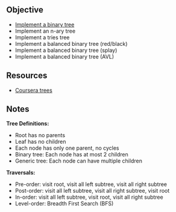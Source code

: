 ## Objective

* [Implement a binary tree](src/main/java/com/github/noconnor/reference/BinaryTree.java)
* Implement an n-ary tree
* Implement a tries tree
* Implement a balanced binary tree (red/black)
* Implement a balanced binary tree (splay)
* Implement a balanced binary tree (AVL)

## Resources

* [Coursera trees](https://www.coursera.org/learn/data-structures-optimizing-performance/lecture/ovovP/core-trees)

## Notes

**Tree Definitions:**

* Root has no parents
* Leaf has no children
* Each node has only one parent, no cycles
* Binary tree: Each node has at most 2 children
* Generic tree: Each node can have multiple children


**Traversals:**

* Pre-order: visit root, visit all left subtree, visit all right subtree
* Post-order: visit all left subtree, visit all right subtree, visit root
* In-order: visit all left subtree, visit root, visit all right subtree
* Level-order: Breadth First Search (BFS)

